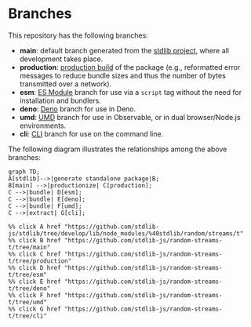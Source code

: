 <!--

@license Apache-2.0

Copyright (c) 2023 The Stdlib Authors.

Licensed under the Apache License, Version 2.0 (the "License");
you may not use this file except in compliance with the License.
You may obtain a copy of the License at

    http://www.apache.org/licenses/LICENSE-2.0

Unless required by applicable law or agreed to in writing, software
distributed under the License is distributed on an "AS IS" BASIS,
WITHOUT WARRANTIES OR CONDITIONS OF ANY KIND, either express or implied.
See the License for the specific language governing permissions and
limitations under the License.

-->

# Branches

This repository has the following branches:

-   **main**: default branch generated from the [stdlib project][stdlib-url], where all development takes place.
-   **production**: [production build][production-url] of the package (e.g., reformatted error messages to reduce bundle sizes and thus the number of bytes transmitted over a network).
-   **esm**: [ES Module][esm-url] branch for use via a `script` tag without the need for installation and bundlers.
-   **deno**: [Deno][deno-url] branch for use in Deno.
-   **umd**: [UMD][umd-url] branch for use in Observable, or in dual browser/Node.js environments.
-   **cli**: [CLI][cli-url] branch for use on the command line.

The following diagram illustrates the relationships among the above branches:

```mermaid
graph TD;
A[stdlib]-->|generate standalone package|B;
B[main] -->|productionize| C[production];
C -->|bundle| D[esm];
C -->|bundle| E[deno];
C -->|bundle| F[umd];
C -->|extract| G[cli];

%% click A href "https://github.com/stdlib-js/stdlib/tree/develop/lib/node_modules/%40stdlib/random/streams/t"
%% click B href "https://github.com/stdlib-js/random-streams-t/tree/main"
%% click C href "https://github.com/stdlib-js/random-streams-t/tree/production"
%% click D href "https://github.com/stdlib-js/random-streams-t/tree/esm"
%% click E href "https://github.com/stdlib-js/random-streams-t/tree/deno"
%% click F href "https://github.com/stdlib-js/random-streams-t/tree/umd"
%% click G href "https://github.com/stdlib-js/random-streams-t/tree/cli"
```

[stdlib-url]: https://github.com/stdlib-js/stdlib/tree/develop/lib/node_modules/%40stdlib/random/streams/t
[production-url]: https://github.com/stdlib-js/random-streams-t/tree/production
[deno-url]: https://github.com/stdlib-js/random-streams-t/tree/deno
[umd-url]: https://github.com/stdlib-js/random-streams-t/tree/umd
[esm-url]: https://github.com/stdlib-js/random-streams-t/tree/esm
[cli-url]: https://github.com/stdlib-js/random-streams-t/tree/cli